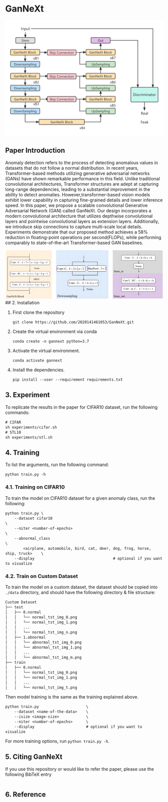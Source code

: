 # GanNeXt

![model](./pic/Net.png)
## Paper Introduction
Anomaly detection refers to the process of detecting anomalous values in datasets that do not follow a normal distribution. In recent years, Transformer-based methods utilizing generative adversarial networks (GANs) have shown remarkable performance in this field. Unlike traditional convolutional architectures, Transformer structures are adept at capturing long-range dependencies, leading to a substantial improvement in the ability to detect anomalies. However,transformer-based vision models exhibit lower capability in capturing fine-grained details and lower inference speed. In this paper, we propose a scalable convolutional Generative Adversarial Network (GAN) called GanNeXt. Our design incorporates a modern convolutional architecture that utilizes depthwise convolutional layers and pointwise convolutional layers as extension layers. Additionally, we introduce skip connections to capture multi-scale local details. Experiments demonstrate that our proposed method achieves a 58\% reduction in floating-point operations per second(FLOPs), while performing comparably to state-of-the-art Transformer-based GAN baselines.

<div align="center">
    <img src="./pic/Fig2.png" />
</div>
## 2. Installation

1. First clone the repository
   ```
   git clone https://github.com/2020141461053/GanNeXt.git
   ```
2. Create the virtual environment via conda
    ```
    conda create -n gannext python=3.7
    ```
3. Activate the virtual environment.
    ```
    conda activate gannext
    ```
4. Install the dependencies.
   ```
   pip install --user --requirement requirements.txt
   ```

## 3. Experiment
To replicate the results in the paper for CIFAR10  dataset, run the following commands:

``` shell
# CIFAR
sh experiments/cifar.sh
# STL10
sh experiments/stl.sh
```

## 4. Training
To list the arguments, run the following command:
```
python train.py -h
```

### 4.1. Training on CIFAR10
To train the model on CIFAR10 dataset for a given anomaly class, run the following:

``` 
python train.py \
    --dataset cifar10                                                             \
    --niter <number-of-epochs>                                                    \
    --abnormal_class                                                              \
        <airplane, automobile, bird, cat, deer, dog, frog, horse, ship, truck>    \
    --display                                   # optional if you want to visualize        
```

### 4.2. Train on Custom Dataset
To train the model on a custom dataset, the dataset should be copied into `./data` directory, and should have the following directory & file structure:

```
Custom Dataset
├── test
│   ├── 0.normal
│   │   └── normal_tst_img_0.png
│   │   └── normal_tst_img_1.png
│   │   ...
│   │   └── normal_tst_img_n.png
│   ├── 1.abnormal
│   │   └── abnormal_tst_img_0.png
│   │   └── abnormal_tst_img_1.png
│   │   ...
│   │   └── abnormal_tst_img_m.png
├── train
│   ├── 0.normal
│   │   └── normal_tst_img_0.png
│   │   └── normal_tst_img_1.png
│   │   ...
│   │   └── normal_tst_img_t.png

```

Then model training is the same as the training explained above.

```
python train.py                     \
    --dataset <name-of-the-data>    \
    --isize <image-size>            \
    --niter <number-of-epochs>      \
    --display                       # optional if you want to visualize
```

For more training options, run `python train.py -h`.

## 5. Citing GanNeXt
If you use this repository or would like to refer the paper, please use the following BibTeX entry
```

```

## 6. Reference

